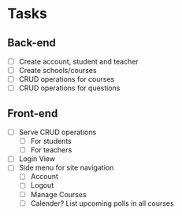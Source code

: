 # Tasks

## Back-end

- [ ] Create account, student and teacher
- [ ] Create schools/courses
- [ ] CRUD operations for courses
- [ ] CRUD operations for questions

## Front-end

- [ ] Serve CRUD operations
	- [ ] For students
	- [ ] For teachers
- [ ] Login View
- [ ] Side menu for site navigation
	- [ ] Account
	- [ ] Logout
	- [ ] Manage Courses
	- [ ] Calender? List upcoming polls in all courses

